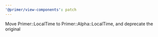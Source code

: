 ```yaml
---
'@primer/view-components': patch
---
```


Move Primer::LocalTime to Primer::Alpha::LocalTime, and deprecate the original
